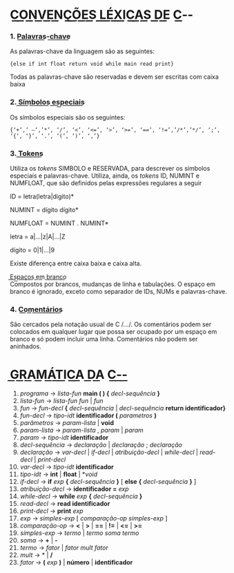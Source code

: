 # **C͟͟͟O͟͟͟N͟͟͟V͟͟͟E͟͟͟N͟͟͟Ç͟͟͟Õ͟͟͟E͟͟͟S͟͟͟ L͟͟͟É͟͟͟X͟͟͟I͟͟͟C͟͟͟A͟͟͟S͟͟͟ D͟͟͟E͟͟͟ C͟͟͟--**

### 1. P͟a͟l͟a͟v͟r͟a͟s͟-c͟h͟a͟v͟e͟
As palavras-chave da linguagem são as seguintes: 
```
{else if int float return void while main read print}  
```
Todas as palavras-chave são reservadas e devem ser escritas com caixa baixa

### 2. S͟í͟m͟b͟o͟l͟o͟s͟ e͟s͟p͟e͟c͟i͟a͟i͟s͟
Os símbolos especiais são os seguintes:  
```
{‘+’,’ –‘,’*’, ‘/’, ‘<’, ‘<=’, ‘>’, ‘>=’, ‘==’, ‘!=’,’/*’,’*/’, ‘;’, ‘{‘, ‘}’, ‘.’, ‘(‘, ‘)’, ‘,’}
```

### 3. T͟o͟k͟e͟n͟s͟
Utiliza os _tokens_ SIMBOLO e RESERVADA, para descrever os símbolos
especiais e palavras-chave. Utiliza, ainda, os _tokens_ ID, NUMINT e
NUMFLOAT, que são definidos pelas expressões regulares a seguir  


ID = letra(letra|digito)*  

NUMINT = dígito dígito*  

NUMFLOAT = NUMINT . NUMINT*  

letra = a|...|z|A|...|Z  

dígito = 0|1|...|9

Existe diferença entre caixa baixa e caixa alta.  

E͟s͟p͟a͟ç͟o͟s͟ e͟m͟ b͟r͟a͟n͟c͟o͟  
Compostos por brancos, mudanças de linha e tabulações. O espaço em branco
é ignorado, exceto como separador de IDs, NUMs e palavras-chave.  

### 4. C͟o͟m͟e͟n͟t͟á͟r͟i͟o͟s͟
São cercados pela notação usual de C /*...*/. Os comentários podem ser
colocados em qualquer lugar que possa ser ocupado por um espaço em branco
e só podem incluir uma linha. Comentários não podem ser aninhados.  

##

# G͟R͟A͟M͟Á͟T͟I͟C͟A͟ D͟A͟ C͟-͟-͟
1. *programa* → *lista-fun* **main ( ) {** *decl-sequência* **}**
2. *lista-fun* → *lista-fun fun* | *fun*
3. *fun* → *fun-decl* **{** *decl-sequência* | *decl-sequência* **return identificador}**
4. *fun-decl* → *tipo-idt* **identificador (** *parametros* **)**
5. *parâmetros* → *param-lista* | **void**
6. *param-lista* → *param-lista* , *param* | *param*
7. *param* → *tipo-idt* **identificador**
8. *decl-sequência* → *declaração* | *declaração* ; *declaração*
9. *declaração* → *var-decl* | *if-decl* | *atribuição-decl* | *while-decl* | *read-decl* | *print-decl*
10. *var-decl* → *tipo-idt* **identificador**
11. *tipo-idt* → **int** | **float** | **void*
12. *if-decl* → **if** *exp* **{** *decl-sequência* **}** [ **else** **{** *decl-sequência* **}** ]
13. *atribuição-decl* → **identificador =** *exp*
14. *while-decl* → **while** *exp* **{** *decl-sequência* **}**
15. *read-decl* → **read identificador**
16. *print-decl* → **print** *exp*
17. *exp* → *simples-exp* [ *comparação-op simples-exp* ]
18. *comparação-op* → **<** | **>** | **==** | **!=** | **<=** | **>=**
19. *simples-exp* → *termo* | *termo soma termo*
20. *soma* → **+** | **-**
21. *termo* → *fator* | *fator mult fator*
22. *mult* → * | **/**
23. *fator* → **(** *exp* **)** | **número** | **identificador**


